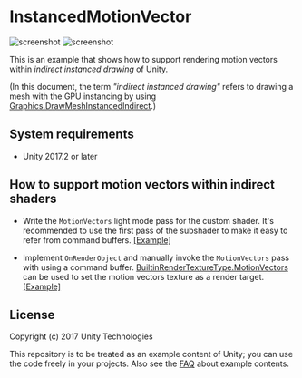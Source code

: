 InstancedMotionVector
=====================

![screenshot](https://i.imgur.com/QUcShdfm.png)
![screenshot](https://i.imgur.com/fpxRPrFm.png)

This is an example that shows how to support rendering motion vectors within
*indirect instanced drawing* of Unity.

(In this document, the term *"indirect instanced drawing"* refers to drawing a
mesh with the GPU instancing by using [Graphics.DrawMeshInstancedIndirect].)

[Graphics.DrawMeshInstancedIndirect]: https://docs.unity3d.com/ScriptReference/Graphics.DrawMeshInstancedIndirect.html

System requirements
-------------------

- Unity 2017.2 or later

How to support motion vectors within indirect shaders
-----------------------------------------------------

- Write the `MotionVectors` light mode pass for the custom shader. It's
  recommended to use the first pass of the subshader to make it easy to refer
  from command buffers. [[Example]][Example1]

- Implement `OnRenderObject` and manually invoke the `MotionVectors` pass with
  using a command buffer. [BuiltinRenderTextureType.MotionVectors] can be used
  to set the motion vectors texture as a render target. [[Example]][Example2]

[Example1]: (https://github.com/keijiro/InstancedMotionVector/blob/master/Assets/InstancedMotionVector/InstancedMesh.shader#L13)
[Example2]: (https://github.com/keijiro/InstancedMotionVector/blob/master/Assets/InstancedMotionVector/InstancedMeshDrawer.cs#L116)
[BuiltinRenderTextureType.MotionVectors]: https://docs.unity3d.com/ScriptReference/Rendering.BuiltinRenderTextureType.MotionVectors.html

License
-------

Copyright (c) 2017 Unity Technologies

This repository is to be treated as an example content of Unity; you can use
the code freely in your projects. Also see the [FAQ] about example contents.

[FAQ]: https://unity3d.com/unity/faq#faq-37863
